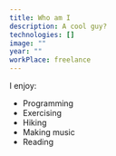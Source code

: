 ```yaml
---
title: Who am I
description: A cool guy?
technologies: []
image: ""
year: ""
workPlace: freelance
---
```


I enjoy:

- Programming 
- Exercising 
- Hiking 
- Making music 
- Reading
